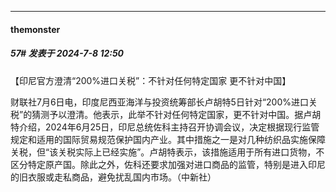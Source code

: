 ﻿
*****

####  themonster  
##### 57#       发表于 2024-7-8 12:50

【印尼官方澄清“200%进口关税”：不针对任何特定国家 更不针对中国】

财联社7月6日电，印度尼西亚海洋与投资统筹部长卢胡特5日针对“200%进口关税”的猜测予以澄清。他表示，此举不针对任何特定国家，更不针对中国。据卢胡特介绍，2024年6月25日，印尼总统佐科主持召开协调会议，决定根据现行监管规定和适用的国际贸易规范保护国内产业。其中措施之一是对几种纺织品实施保障关税，但“该关税实际上已经实施”。卢胡特表示，该措施适用于所有进口货物，不区分特定原产国。除此之外，佐科还要求加强对进口商品的监管，特别是进入印尼的旧衣服或走私商品，避免扰乱国内市场。（中新社）

